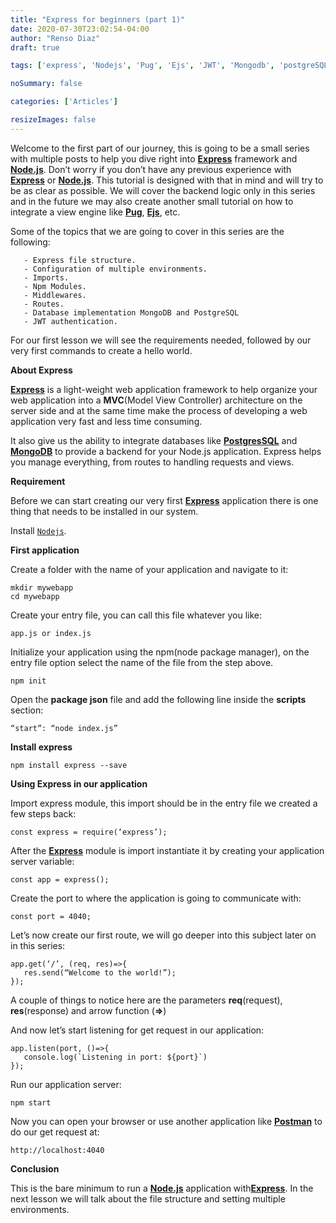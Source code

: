 ```yaml
---
title: "Express for beginners (part 1)"
date: 2020-07-30T23:02:54-04:00
author: "Renso Diaz"
draft: true

tags: ['express', 'Nodejs', 'Pug', 'Ejs', 'JWT', 'Mongodb', 'postgreSQL']

noSummary: false

categories: ['Articles']

resizeImages: false
---
```



Welcome to the first part of our journey, this is going to be a small series with multiple posts to help you dive right into [**Express**](https://expressjs.com/) framework and [**Node.js**](https://nodejs.org/en/). Don’t worry if you don’t have any previous experience with [**Express**](https://expressjs.com/) or [**Node.js**](https://nodejs.org/en/). This tutorial is designed with that in mind and will try to be as clear as possible. We will cover the backend logic only in this series and in the future we may also create another small tutorial on how to integrate a view engine like [**Pug**](https://pugjs.org/api/getting-started.html), [**Ejs**](https://ejs.co/), etc.

Some of the topics that we are going to cover in this series are the following:
```
   - Express file structure.
   - Configuration of multiple environments.
   - Imports.
   - Npm Modules.
   - Middlewares.
   - Routes.
   - Database implementation MongoDB and PostgreSQL
   - JWT authentication.
```

For our first lesson we will see the requirements needed, followed by our very first commands to create a hello world.


**About Express**

[**Express**](https://expressjs.com/) is a light-weight web application framework to help organize your web application into a **MVC**(Model View Controller) architecture on the server side and at the same time make the process of developing a web application very fast and less time consuming.

It also give us the ability to integrate databases like [**PostgresSQL**](https://www.postgresql.org/) and [**MongoDB**](https://www.mongodb.com/)
to provide a backend for your Node.js application. Express helps you manage everything, from routes to handling requests and views.


**Requirement**

Before we can start creating our very first [**Express**](https://expressjs.com/) application there is one thing that needs to be installed in our system.

Install [`Nodejs`](https://nodejs.org/en/).


**First application**

Create a folder with the name of your application and navigate to it:
```
mkdir mywebapp
cd mywebapp
```
Create your entry file, you can call this file whatever you like:
```
app.js or index.js
```
Initialize your application using the npm(node package manager), on the entry file option select the name of the file from the step above.
```
npm init
```

Open the **package json** file and add the following line inside the **scripts** section:
```
“start”: “node index.js”
```

**Install express**
```
npm install express --save
```

**Using Express in our application**

Import express module, this import should be in the entry file we created a few steps back:
```
const express = require(‘express’);
```
After the [**Express**](https://expressjs.com/) module is import instantiate it by creating your application server variable:
```
const app = express();
```
Create the port to where the application is going to communicate with:
```
const port = 4040;
```
Let’s now create our first route, we will go deeper into this subject later on in this series:
```
app.get(‘/’, (req, res)=>{
   res.send(“Welcome to the world!”);
});
```
A couple of things to notice here are the parameters **req**(request), **res**(response) and arrow function (**=>**)

And now let’s start listening for get request in our application:
```
app.listen(port, ()=>{
   console.log(`Listening in port: ${port}`)
});
```

Run our application server:
```
npm start
```

Now you can open your browser or use another application like [**Postman**](https://www.postman.com/) to do our get request at:
```
http://localhost:4040
```
**Conclusion**

This is the bare minimum to run a [**Node.js**](https://nodejs.org/en/) application with[**Express**](https://expressjs.com/). In the next lesson we will talk about the file structure and setting multiple environments.


